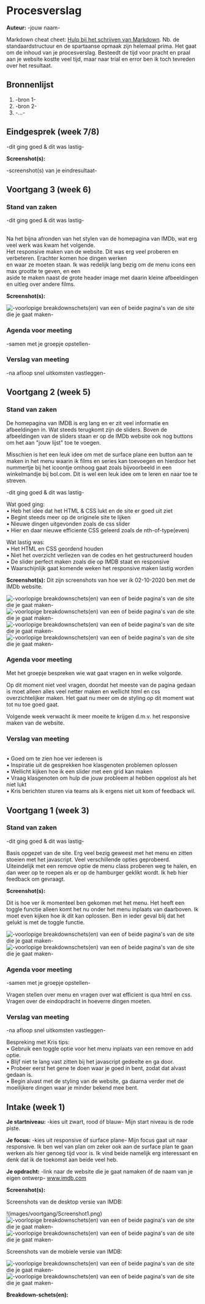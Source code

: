 # Procesverslag
**Auteur:** -jouw naam-

Markdown cheat cheet: [Hulp bij het schrijven van Markdown](https://github.com/adam-p/markdown-here/wiki/Markdown-Cheatsheet). Nb. de standaardstructuur en de spartaanse opmaak zijn helemaal prima. Het gaat om de inhoud van je procesverslag. Besteedt de tijd voor pracht en praal aan je website kostte veel tijd, maar naar trial en error ben ik toch tevreden over het resultaat.



## Bronnenlijst
1. -bron 1-
2. -bron 2-
3. -...-



## Eindgesprek (week 7/8)

-dit ging goed & dit was lastig-

**Screenshot(s):**

-screenshot(s) van je eindresultaat-



## Voortgang 3 (week 6)

### Stand van zaken

-dit ging goed & dit was lastig-<br><br>

Na het bijna afronden van het stylen van de homepagina van IMDb, wat erg veel werk was kwam het volgende.<br>
Het responsive maken van de website. Dit was erg veel proberen en verbeteren. Erachter komen hoe dingen werken <br>
en waar ze moeten staan. Ik was redelijk lang bezig om de menu icons een max grootte te geven, en een <br>
aside te maken naast de grote header image met daarin kleine afbeeldingen en uitleg over andere films.<br>

**Screenshot(s):**

![-voorlopige breakdownschets(en) van een of beide pagina's van de site die je gaat maken-](images/voortgang/Screenshot12.png)

### Agenda voor meeting

-samen met je groepje opstellen-

### Verslag van meeting

-na afloop snel uitkomsten vastleggen-



## Voortgang 2 (week 5)

### Stand van zaken

De homepagina van IMDB is erg lang en er zit veel informatie en afbeeldingen in. 
Wat steeds terugkomt zijn de sliders. Boven de afbeeldingen van de sliders staan er op
de IMDb website ook nog buttons om het aan "jouw lijst" toe te voegen.

Misschien is het een leuk idee om met de surface plane een button aan te maken in het menu
waarin ik films en series kan toevoegen en hierdoor het nummertje bij het icoontje omhoog gaat
zoals bijvoorbeeld in een winkelmandje bij bol.com. Dit is wel een leuk idee om te leren en naar 
toe te streven.

-dit ging goed & dit was lastig-

Wat goed ging: <BR>
• Heb het idee dat het HTML & CSS lukt en de site er goed uit ziet <BR>
• Begint steeds meer op de originele site te lijken <BR>
• Nieuwe dingen uitgevonden zoals de css slider <BR>
• Hier en daar nieuwe efficiente CSS geleerd zoals de nth-of-type(even)  <BR>

Wat lastig was: <BR>
• Het HTML en CSS geordend houden <BR>
• Niet het overzicht verliezen van de codes en het gestructureerd houden <BR>
• De slider perfect maken zoals die op IMDB staat en responsive <BR>
• Waarschijnlijk gaat komende weken het responsive maken lastig worden <BR>

**Screenshot(s):**
Dit zijn screenshots van hoe ver ik 02-10-2020 ben met de IMDb website. 

![-voorlopige breakdownschets(en) van een of beide pagina's van de site die je gaat maken-](images/voortgang/Screenshot8.png)
![-voorlopige breakdownschets(en) van een of beide pagina's van de site die je gaat maken-](images/voortgang/Screenshot9.png)
![-voorlopige breakdownschets(en) van een of beide pagina's van de site die je gaat maken-](images/voortgang/Screenshot10.png)
![-voorlopige breakdownschets(en) van een of beide pagina's van de site die je gaat maken-](images/voortgang/Screenshot11.png)



### Agenda voor meeting

Met het groepje bespreken wie wat gaat vragen en in welke volgorde.

Op dit moment niet veel vragen, doordat het meeste van de pagina gedaan is
moet alleen alles veel netter maken en wellicht html en css overzichtelijker maken.
Het gaat nu meer om de styling op dit moment wat tot nu toe goed gaat.

Volgende week verwacht ik meer moeite te krijgen d.m.v. het responsive maken van de website.

### Verslag van meeting
 <BR>
• Goed om te zien hoe ver iedereen is <BR>
• Inspiratie uit de gesprekken hoe klasgenoten problemen oplossen <BR>
• Wellicht kijken hoe ik een slider met een grid kan maken <BR>
• Vraag klasgenoten om hulp die jouw probleem al hebben opgelost als het niet lukt <BR>
• Kris berichten sturen via teams als ik ergens niet uit kom of feedback wil. <BR>


## Voortgang 1 (week 3)

### Stand van zaken

-dit ging goed & dit was lastig-

Basis opgezet van de site. Erg veel bezig geweest met het menu en zitten stoeien met het javascript. Veel verschillende opties geprobeerd.
Uiteindelijk met een remove optie de menu class proberen weg te halen, en dan weer op te roepen als er op de hamburger geklikt wordt.
Ik heb hier feedback om gevraagt.


**Screenshot(s):**

Dit is hoe ver ik momenteel ben gekomen met het menu. Het heeft een toggle functie alleen komt het nu onder het menu
inplaats van daarboven. Ik moet even kijken hoe ik dit kan oplossen. Ben in ieder geval blij dat het gelukt is met de toggle functie.

![-voorlopige breakdownschets(en) van een of beide pagina's van de site die je gaat maken-](images/voortgang/Screenshot6.png)
![-voorlopige breakdownschets(en) van een of beide pagina's van de site die je gaat maken-](images/voortgang/Screenshot7.png)

### Agenda voor meeting

-samen met je groepje opstellen-

Vragen stellen over menu en vragen over wat efficient is qua html en css. 
Vragen over de eindopdracht in hoeverre dingen moeten.

### Verslag van meeting

-na afloop snel uitkomsten vastleggen-

Bespreking met Kris tips: <BR>
•	Gebruik een toggle optie voor het menu inplaats van een remove en add optie. <BR>
•	Blijf niet te lang vast zitten bij het javascript gedeelte en ga door. <BR>
•	Probeer eerst het gene te doen waar je goed in bent, zodat dat alvast gedaan is. <BR>
•	Begin alvast met de styling van de website, ga daarna verder met de moeilijkere dingen
waar je minder bekend mee bent.



## Intake (week 1)

**Je startniveau:** -kies uit zwart, rood óf blauw-
Mijn start niveau is de rode piste. 

**Je focus:** -kies uit responsive óf surface plane-
Mijn focus gaat uit naar responsive. Ik ben wel van plan om zeker ook aan de surface plan te gaan werken als hier
genoeg tijd voor is. Ik vind beide namelijk erg interessant en denk dat ik de toekomst aan beide veel heb.

**Je opdracht:** -link naar de website die je gaat namaken óf de naam van je eigen ontwerp-
www.imdb.com

**Screenshot(s):**

Screenshots van de desktop versie van IMDB:

!(images/voortgang/Screenshot1.png)
![-voorlopige breakdownschets(en) van een of beide pagina's van de site die je gaat maken-](images/voortgang/Screenshot2.png)
![-voorlopige breakdownschets(en) van een of beide pagina's van de site die je gaat maken-](images/voortgang/Screenshot3.png)

Screenshots van de mobiele versie van IMDB:

![-voorlopige breakdownschets(en) van een of beide pagina's van de site die je gaat maken-](images/voortgang/Screenshot4.png)
![-voorlopige breakdownschets(en) van een of beide pagina's van de site die je gaat maken-](images/voortgang/Screenshot5.png)


**Breakdown-schets(en):**


